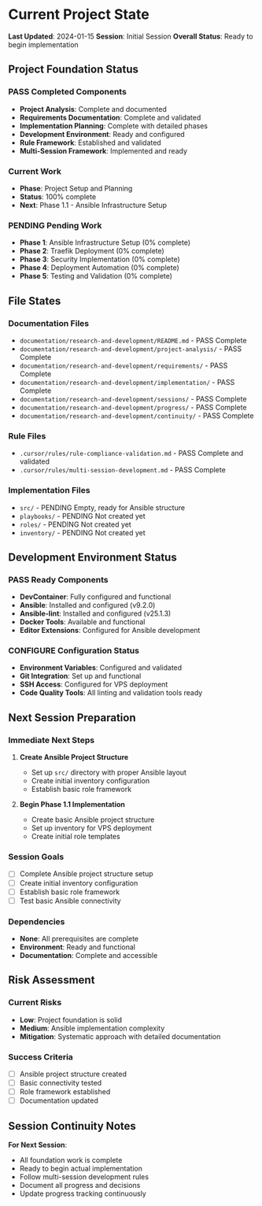 # Current Project State

**Last Updated**: 2024-01-15
**Session**: Initial Session
**Overall Status**: Ready to begin implementation

## Project Foundation Status

### PASS Completed Components

- **Project Analysis**: Complete and documented
- **Requirements Documentation**: Complete and validated
- **Implementation Planning**: Complete with detailed phases
- **Development Environment**: Ready and configured
- **Rule Framework**: Established and validated
- **Multi-Session Framework**: Implemented and ready

### Current Work

- **Phase**: Project Setup and Planning
- **Status**: 100% complete
- **Next**: Phase 1.1 - Ansible Infrastructure Setup

### PENDING Pending Work

- **Phase 1**: Ansible Infrastructure Setup (0% complete)
- **Phase 2**: Traefik Deployment (0% complete)
- **Phase 3**: Security Implementation (0% complete)
- **Phase 4**: Deployment Automation (0% complete)
- **Phase 5**: Testing and Validation (0% complete)

## File States

### Documentation Files

- `documentation/research-and-development/README.md` - PASS Complete
- `documentation/research-and-development/project-analysis/` - PASS Complete
- `documentation/research-and-development/requirements/` - PASS Complete
- `documentation/research-and-development/implementation/` - PASS Complete
- `documentation/research-and-development/sessions/` - PASS Complete
- `documentation/research-and-development/progress/` - PASS Complete
- `documentation/research-and-development/continuity/` - PASS Complete

### Rule Files

- `.cursor/rules/rule-compliance-validation.md` - PASS Complete and validated
- `.cursor/rules/multi-session-development.md` - PASS Complete

### Implementation Files

- `src/` - PENDING Empty, ready for Ansible structure
- `playbooks/` - PENDING Not created yet
- `roles/` - PENDING Not created yet
- `inventory/` - PENDING Not created yet

## Development Environment Status

### PASS Ready Components

- **DevContainer**: Fully configured and functional
- **Ansible**: Installed and configured (v9.2.0)
- **Ansible-lint**: Installed and configured (v25.1.3)
- **Docker Tools**: Available and functional
- **Editor Extensions**: Configured for Ansible development

### CONFIGURE Configuration Status

- **Environment Variables**: Configured and validated
- **Git Integration**: Set up and functional
- **SSH Access**: Configured for VPS deployment
- **Code Quality Tools**: All linting and validation tools ready

## Next Session Preparation

### Immediate Next Steps

1. **Create Ansible Project Structure**
   - Set up `src/` directory with proper Ansible layout
   - Create initial inventory configuration
   - Establish basic role framework

2. **Begin Phase 1.1 Implementation**
   - Create basic Ansible project structure
   - Set up inventory for VPS deployment
   - Create initial role templates

### Session Goals

- [ ] Complete Ansible project structure setup
- [ ] Create initial inventory configuration
- [ ] Establish basic role framework
- [ ] Test basic Ansible connectivity

### Dependencies

- **None**: All prerequisites are complete
- **Environment**: Ready and functional
- **Documentation**: Complete and accessible

## Risk Assessment

### Current Risks

- **Low**: Project foundation is solid
- **Medium**: Ansible implementation complexity
- **Mitigation**: Systematic approach with detailed documentation

### Success Criteria

- [ ] Ansible project structure created
- [ ] Basic connectivity tested
- [ ] Role framework established
- [ ] Documentation updated

## Session Continuity Notes

**For Next Session**:

- All foundation work is complete
- Ready to begin actual implementation
- Follow multi-session development rules
- Document all progress and decisions
- Update progress tracking continuously
